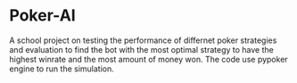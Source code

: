 # Poker-AI
A school project on testing the performance of differnet poker strategies and evaluation to find the bot with
the most optimal strategy to have the highest winrate and the most amount of money won. The code use pypoker engine
to run the simulation.
